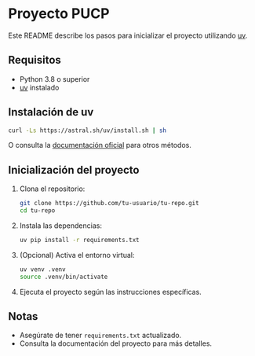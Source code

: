 # Proyecto PUCP

Este README describe los pasos para inicializar el proyecto utilizando [uv](https://github.com/astral-sh/uv).

## Requisitos

- Python 3.8 o superior
- [uv](https://github.com/astral-sh/uv) instalado

## Instalación de uv

```bash
curl -Ls https://astral.sh/uv/install.sh | sh
```

O consulta la [documentación oficial](https://github.com/astral-sh/uv#installation) para otros métodos.

## Inicialización del proyecto

1. Clona el repositorio:

    ```bash
    git clone https://github.com/tu-usuario/tu-repo.git
    cd tu-repo
    ```

2. Instala las dependencias:

    ```bash
    uv pip install -r requirements.txt
    ```

3. (Opcional) Activa el entorno virtual:

    ```bash
    uv venv .venv
    source .venv/bin/activate
    ```

4. Ejecuta el proyecto según las instrucciones específicas.

## Notas

- Asegúrate de tener `requirements.txt` actualizado.
- Consulta la documentación del proyecto para más detalles.
